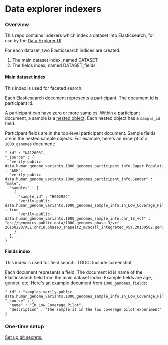 # Data explorer indexers

### Overview

This repo contains indexers which index a dataset into Elasticsearch, for
use by the [Data Explorer UI](https://github.com/DataBiosphere/data-explorer).

For each dataset, two Elasticsearch indices are created:

1. The main dataset index, named DATASET
1. The fields index, named DATASET_fields

#### Main dataset index

This index is used for faceted search.

Each Elasticsearch document represents a participant. The document id is participant id.  

A participant can have
zero or more samples. Within a participant document, a sample is a
[nested object](https://www.elastic.co/guide/en/elasticsearch/reference/current/nested.html#_using_literal_nested_literal_fields_for_arrays_of_objects). Each nested object has a `sample_id` field.

Participant fields are in the top-level participant document. Sample fields are in the nested sample objects. For example, here's an excerpt of a `1000_genomes`
document:

```
"_id" : "NA12003",
"_source" : {
  "verily-public-data.human_genome_variants.1000_genomes_participant_info.Super_Population" : "EUR",
  "verily-public-data.human_genome_variants.1000_genomes_participant_info.Gender" : "male",
  "samples" : [
    {
      "sample_id" : "HG02924",
      "verily-public-data.human_genome_variants.1000_genomes_sample_info.In_Low_Coverage_Pilot" : true
      "verily-public-data.human_genome_variants.1000_genomes_sample_info.chr_18_vcf" : "gs://genomics-public-data/1000-genomes-phase-3/vcf-20150220/ALL.chr18.phase3_shapeit2_mvncall_integrated_v5a.20130502.genotypes.vcf",
    }
  ],
}
```

#### Fields index

This index is used for field search. TODO: Include screenshot.

Each document represents a field. The document id is name of the
Elasticsearch field from the main dataset index. Example fields
are age, gender, etc. Here's an example document from `1000_genomes_fields`:
```
"_id" : "samples.verily-public-data.human_genome_variants.1000_genomes_sample_info.In_Low_Coverage_Pilot",
"_source" : {
  "name" : "In_Low_Coverage_Pilot",
  "description" : "The sample is in the low coverage pilot experiment"
}
```

### One-time setup

[Set up git secrets.](https://github.com/DataBiosphere/data-explorer-indexers/tree/master/hooks)
